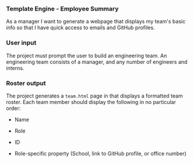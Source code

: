 ### Template Engine - Employee Summary


As a manager
I want to generate a webpage that displays my team's basic info
so that I have quick access to emails and GitHub profiles.


### User input

The project must prompt the user to build an engineering team. An engineering
team consists of a manager, and any number of engineers and interns.

### Roster output

The project generates a `team.html` page in that displays a formatted team roster. Each team member should display the following in no particular order:

  * Name

  * Role

  * ID

  * Role-specific property (School, link to GitHub profile, or office number)

